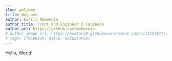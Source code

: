 ```yaml
---
slug: welcome
title: Welcome
author: Kirill Mokevnin
author_title: Front End Engineer @ Facebook
author_url: https://github.com/mokevnin
# author_image_url: https://avatars0.githubusercontent.com/u/1315101?s=400&v=4
# tags: [facebook, hello, docusaurus]
---
```


Hello, World!
